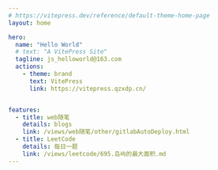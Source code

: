 ```yaml
---
# https://vitepress.dev/reference/default-theme-home-page
layout: home

hero:
  name: "Hello World"
  # text: "A VitePress Site"
  tagline: js_helloworld@163.com
  actions:
    - theme: brand
      text: VitePress
      link: https://vitepress.qzxdp.cn/


features:
  - title: web随笔
    details: blogs
    link: /views/web随笔/other/gitlabAutoDeploy.html
  - title: LeetCode
    details: 每日一题
    link: /views/leetcode/695.岛屿的最大面积.md
---
```

